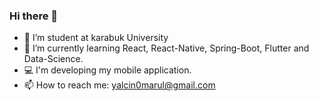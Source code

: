 ### Hi there 👋

- 🔭 I’m student at karabuk University
- 🌱 I’m currently learning React, React-Native, Spring-Boot, Flutter and Data-Science.
- 💻 I'm developing my mobile application.
- 📫 How to reach me: yalcin0marul@gmail.com
